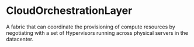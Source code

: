 CloudOrchestrationLayer
=======================

A fabric that can coordinate the provisioning of compute resources by negotiating with a set of Hypervisors running across physical servers in the datacenter.
